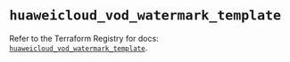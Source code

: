 # `huaweicloud_vod_watermark_template`

Refer to the Terraform Registry for docs: [`huaweicloud_vod_watermark_template`](https://registry.terraform.io/providers/huaweicloud/huaweicloud/1.71.1/docs/resources/vod_watermark_template).
